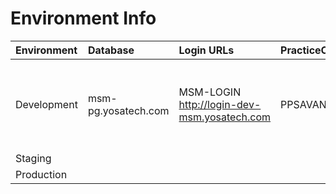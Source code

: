 # Environment Info

| Environment | Database | Login URLs | PracticeCode | UserCode | Password | API URLs
|:--------  | :-------------- | :-------------------- | :-------- | :------- | :---------- | :---------- |
|Development|msm-pg.yosatech.com| MSM-LOGIN http://login-dev-msm.yosatech.com | PPSAVANI01|jivrajmehta|admin@admin1234| API-Gateway http://msm-api.yosatech.com MSM-PM  http://msm-pm-dev-msm.yosatech.com
|Staging|
|Production|
